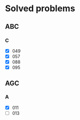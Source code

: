 # Solved problems
## ABC
### C
- [x] 049
- [x] 057
- [x] 088
- [x] 095
## AGC
### A
- [x] 011
- [ ] 013